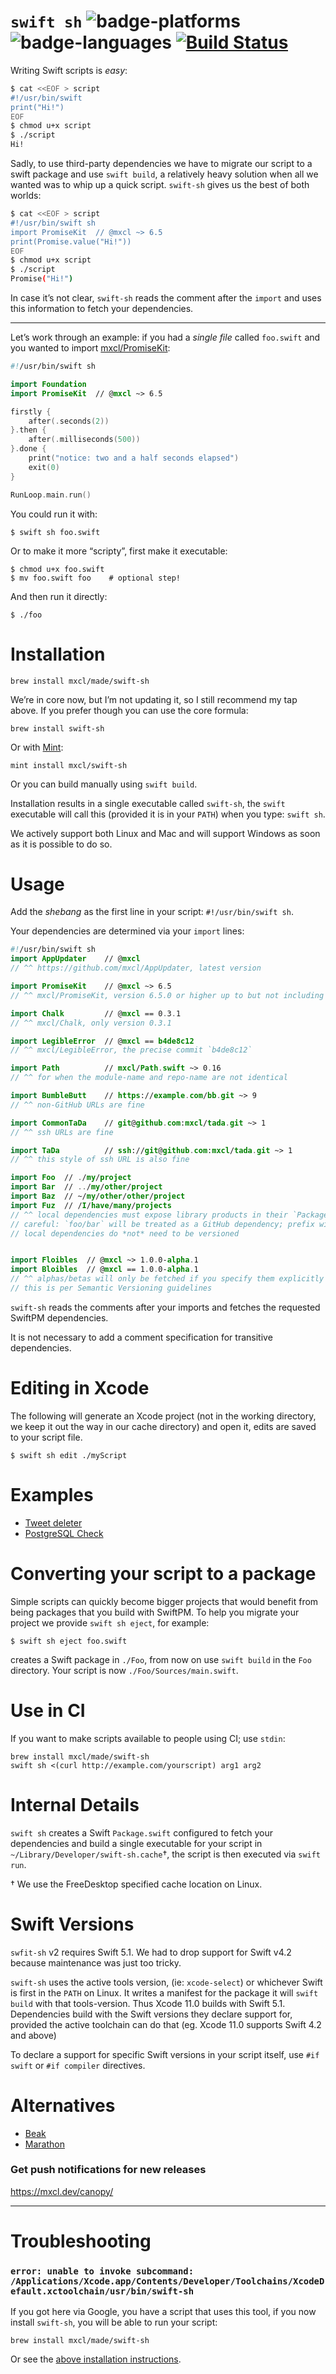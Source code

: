 # `swift sh` ![badge-platforms] ![badge-languages] [![Build Status](https://travis-ci.com/mxcl/swift-sh.svg)](https://travis-ci.com/mxcl/swift-sh)

Writing Swift scripts is *easy*:

```sh
$ cat <<EOF > script
#!/usr/bin/swift
print("Hi!")
EOF
$ chmod u+x script
$ ./script
Hi!
```

Sadly, to use third-party dependencies we have to migrate our script to a swift
package and use `swift build`, a relatively heavy solution when all we wanted
was to whip up a quick script. `swift-sh` gives us the best of both worlds:

```sh
$ cat <<EOF > script
#!/usr/bin/swift sh
import PromiseKit  // @mxcl ~> 6.5
print(Promise.value("Hi!"))
EOF
$ chmod u+x script
$ ./script
Promise("Hi!")
```

In case it’s not clear, `swift-sh` reads the comment after the `import` and
uses this information to fetch your dependencies.

---

Let’s work through an example: if you had a *single file* called `foo.swift`
and you wanted to import [mxcl/PromiseKit](https://github.com/mxcl/PromiseKit):

```swift
#!/usr/bin/swift sh

import Foundation
import PromiseKit  // @mxcl ~> 6.5

firstly {
    after(.seconds(2))
}.then {
    after(.milliseconds(500))
}.done {
    print("notice: two and a half seconds elapsed")
    exit(0)
}

RunLoop.main.run()
```

You could run it with:

```
$ swift sh foo.swift
```

Or to make it more “scripty”, first make it executable:

```
$ chmod u+x foo.swift
$ mv foo.swift foo    # optional step!
```

And then run it directly:

```
$ ./foo
```

# Installation

```
brew install mxcl/made/swift-sh
```

We’re in core now, but I’m not updating it, so I still recommend my tap above.
If you prefer though you can use the core formula:

```
brew install swift-sh
```

Or with [Mint](https://github.com/yonaskolb/Mint):

```
mint install mxcl/swift-sh
```

Or you can build manually using `swift build`.

Installation results in a single executable called `swift-sh`, the `swift`
executable will call this (provided it is in your `PATH`) when you type:
`swift sh`.

We actively support both Linux and Mac and will support Windows as soon as it is
possible to do so.

# Usage

Add the *shebang* as the first line in your script: `#!/usr/bin/swift sh`.

Your dependencies are determined via your `import` lines:

```swift
#!/usr/bin/swift sh
import AppUpdater    // @mxcl
// ^^ https://github.com/mxcl/AppUpdater, latest version

import PromiseKit    // @mxcl ~> 6.5
// ^^ mxcl/PromiseKit, version 6.5.0 or higher up to but not including 7.0.0 or higher

import Chalk         // @mxcl == 0.3.1
// ^^ mxcl/Chalk, only version 0.3.1

import LegibleError  // @mxcl == b4de8c12
// ^^ mxcl/LegibleError, the precise commit `b4de8c12`

import Path          // mxcl/Path.swift ~> 0.16
// ^^ for when the module-name and repo-name are not identical

import BumbleButt    // https://example.com/bb.git ~> 9
// ^^ non-GitHub URLs are fine

import CommonTaDa    // git@github.com:mxcl/tada.git ~> 1
// ^^ ssh URLs are fine

import TaDa          // ssh://git@github.com:mxcl/tada.git ~> 1
// ^^ this style of ssh URL is also fine

import Foo  // ./my/project
import Bar  // ../my/other/project
import Baz  // ~/my/other/other/project
import Fuz  // /I/have/many/projects
// ^^ local dependencies must expose library products in their `Package.swift`
// careful: `foo/bar` will be treated as a GitHub dependency; prefix with `./`
// local dependencies do *not* need to be versioned


import Floibles  // @mxcl ~> 1.0.0-alpha.1
import Bloibles  // @mxcl == 1.0.0-alpha.1
// ^^ alphas/betas will only be fetched if you specify them explicitly like so
// this is per Semantic Versioning guidelines
```

`swift-sh` reads the comments after your imports and fetches the requested
SwiftPM dependencies.

It is not necessary to add a comment specification for transitive dependencies.

# Editing in Xcode

The following will generate an Xcode project (not in the working directory, we
keep it out the way in our cache directory) and open it, edits are saved to your
script file.

```
$ swift sh edit ./myScript
```

# Examples

* [Tweet deleter](https://gist.github.com/mxcl/002c3514d50b73287c89268c45662394)
* [PostgreSQL Check](https://gist.github.com/joscdk/c4b89add26509c6dfabf84974e62543d)

# Converting your script to a package

Simple scripts can quickly become bigger projects that would benefit from being 
packages that you build with SwiftPM. To help you migrate your project we 
provide `swift sh eject`, for example:

    $ swift sh eject foo.swift

creates a Swift package in `./Foo`, from now on use `swift build` in the
`Foo` directory. Your script is now `./Foo/Sources/main.swift`.

# Use in CI

If you want to make scripts available to people using CI; use `stdin`:

    brew install mxcl/made/swift-sh
    swift sh <(curl http://example.com/yourscript) arg1 arg2

# Internal Details

`swift sh` creates a Swift `Package.swift` configured to fetch your dependencies
and build a single executable for your script in `~/Library/Developer/swift-sh.cache`†,
the script is then executed via `swift run`.

† We use the FreeDesktop specified cache location on Linux.

# Swift Versions

`swfit-sh` v2 requires Swift 5.1. We had to drop support for Swift v4.2
because maintenance was just too tricky.

`swift-sh` uses the active tools version, (ie: `xcode-select`) or whichever
Swift is first in the `PATH` on Linux. It writes a manifest for the package
it will `swift build` with that tools-version. Thus Xcode 11.0 builds with Swift 5.1.
Dependencies build with the Swift versions they declare support for, provided
the active toolchain can do that (eg. Xcode 11.0 supports Swift 4.2 and above)

To declare a support for specific Swift versions in your script itself, use
`#if swift` or `#if compiler` directives.

# Alternatives

* [Beak](https://github.com/yonaskolb/Beak)
* [Marathon](https://github.com/JohnSundell/Marathon)

### Get push notifications for new releases

https://mxcl.dev/canopy/

---

# Troubleshooting

### `error: unable to invoke subcommand: /Applications/Xcode.app/Contents/Developer/Toolchains/XcodeDefault.xctoolchain/usr/bin/swift-sh`

If you got here via Google, you have a script that uses this tool, if you now
install `swift-sh`, you will be able to run your script:

    brew install mxcl/made/swift-sh

Or see the [above installation instructions](#Installation).

[badge-platforms]: https://img.shields.io/badge/platforms-macOS%20%7C%20Linux-lightgrey.svg
[badge-languages]: https://img.shields.io/badge/swift-5.1%20%7C%205.0-orange.svg
